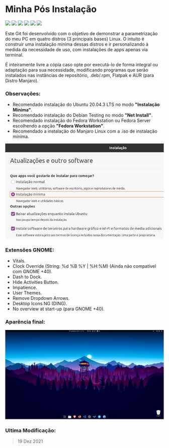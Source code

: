 # Minha Pós Instalação #

<img src="https://img.shields.io/badge/License-GPLv3-blue.svg?style=for-the-badge"> <img src="https://img.shields.io/badge/Shell_Script-121011?style=for-the-badge&logo=gnu-bash&logoColor=white"> <img src="https://img.shields.io/badge/Ubuntu-E95420?style=for-the-badge&logo=ubuntu&logoColor=white"> <img src="https://img.shields.io/badge/Debian-A81D33?style=for-the-badge&logo=debian&logoColor=white"> <img src="https://img.shields.io/badge/Fedora-294172?style=for-the-badge&logo=fedora&logoColor=white"> <img src="https://img.shields.io/badge/manjaro-35BF5C?style=for-the-badge&logo=manjaro&logoColor=white">

Este Git foi desenvolvido com o objetivo de demonstrar a parametrização do meu PC em quatro distros (3 principais bases) Linux. O intuito é construir uma instalação mínima dessas distros e ir personalizando à medida da necessidade de uso, com instalações de apps apenas via terminal.

É inteiramente livre a cópia caso opte por executá-lo de forma integral ou adaptação para sua necessidade, modificando programas que serão instalados nas instâncias de repositório, .deb/.rpm, Flatpak e AUR (para Distro Manjaro).

### Observações:

- Recomendado instalação do Ubuntu 20.04.3 LTS no modo **"Instalação Mínima"**.
- Recomendado instalação do Debian Testing no modo **"Net Install"**.
- Recomendado instalação do Fedora Workstation ou Fedora Server escolhendo a opção **"Fedora Workstation"**.
- Recomendado a instalação do Manjaro Linux com a .iso de instalação mínima.

![](assets/compiled.gif)
### Extensões GNOME:

- Vitals.
- Clock Override (String: %d %B %Y  |  %H:%M) (Ainda não compatível com GNOME +40).
- Dash to Dock.
- Hide Activities Button.
- Impatience.
- User Themes.
- Remove Dropdown Arrows.
- Desktop Icons NG (DING).
- No overview at start-up (para GNOME +40).

### Aparência final:

![](assets/screenshot.png)

### Ultima Modificação:
>19 Dez 2021
